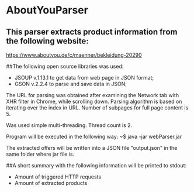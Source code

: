 # AboutYouParser
## This parser extracts product information from the following website:

https://www.aboutyou.de/c/maenner/bekleidung-20290

##The following open source libraries was used:

* JSOUP v.1.13.1 to get data from web page in JSON format;
* GSON v.2.2.4 to parse and save data in JSON;

The URL for parsing was obtained after examining the Network tab with XHR filter in Chrome, while scrolling down.
Parsing algorithm is based on iterating over the index in URL. Number of subpages for full page content is 5.

Was used simple multi-threading. Thread count is 2.

Program will be executed in the following way: ~$ java -jar webParser.jar

The extracted offers will be written into a JSON file "output.json" in the same folder where jar file is. 

##A short summary with the following information will be printed to stdout:

*   Amount of triggered HTTP requests
*   Amount of extracted products

